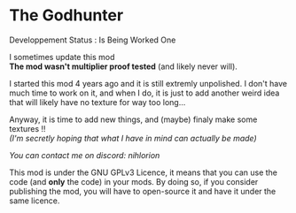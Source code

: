 # The Godhunter
Developpement Status : Is Being Worked One

I sometimes update this mod   
**The mod wasn't multiplier proof tested** (and likely never will).

I started this mod 4 years ago and it is still extremly unpolished. I don't have much time to work on it, and when I do, it is just to add another weird idea that will likely have no texture for way too long...

Anyway, it is time to add new things, and (maybe) finaly make some textures !!\
_(I'm secretly hoping that what I have in mind can actually be made)_


_You can contact me on discord: nihlorion_


This mod is under the GNU GPLv3 Licence, it means that you can use the code (and **only** the code) in your mods. By doing so, if you consider publishing the mod, you will have to open-source it and have it under the same licence.
